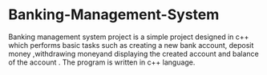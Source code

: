 # Banking-Management-System
Banking management system project is a simple project designed in c++ which performs basic tasks such as creating a new bank account, deposit money ,withdrawing moneyand displaying the created account and balance of the account . The program is written in c++ language.
